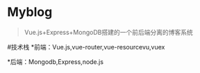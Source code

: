 # Myblog

> Vue.js+Express+MongoDB搭建的一个前后端分离的博客系统

#技术栈
*前端：Vue.js,vue-router,vue-resourcevu,vuex

*后端：Mongodb,Express,node.js


